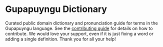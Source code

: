 
# Gupapuyngu Dictionary

Curated public domain dictionary and pronunciation guide for terms in the Gupapuyngu language. See the [contributing guide](https://github.com/drumworkteam/term/blob/make/.github/contributing.md) for details on how to contribute. We would love your support, even if it is just fixing a word or adding a single definition. Thank you for all your help!
